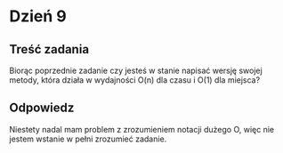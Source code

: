 # Dzień 9

## Treść zadania
Biorąc poprzednie zadanie czy jesteś w stanie napisać wersję swojej metody, która działa w wydajności O(n) dla czasu i O(1) dla miejsca?  

## Odpowiedz
Niestety nadal mam problem z zrozumieniem notacji dużego O, więc nie jestem wstanie w pełni zrozumieć zadanie.